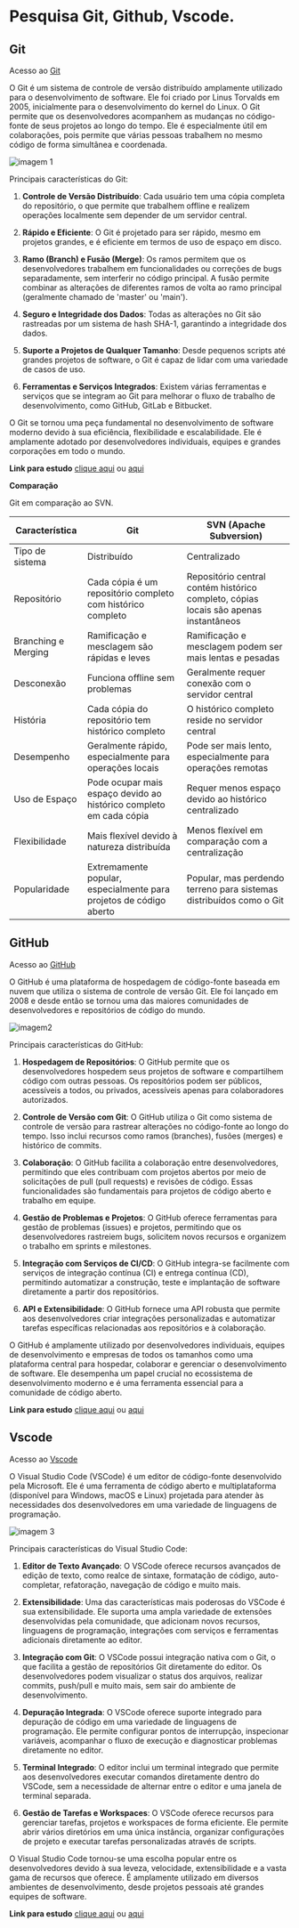 # Pesquisa Git, Github, Vscode.

## Git

Acesso ao [Git](https://git-scm.com/)

O Git é um sistema de controle de versão distribuído amplamente utilizado para o desenvolvimento de software. Ele foi criado por Linus Torvalds em 2005, inicialmente para o desenvolvimento do kernel do Linux. O Git permite que os desenvolvedores acompanhem as mudanças no código-fonte de seus projetos ao longo do tempo. Ele é especialmente útil em colaborações, pois permite que várias pessoas trabalhem no mesmo código de forma simultânea e coordenada.

![imagem 1](https://media.licdn.com/dms/image/D4D12AQFuCKCScEbmig/article-cover_image-shrink_720_1280/0/1681135229721?e=2147483647&v=beta&t=5frFPpiL6iZ24UN3EfWOkmWA-_1ONxN7RKNeVH-5Efc)

Principais características do Git:

1. **Controle de Versão Distribuído**: Cada usuário tem uma cópia completa do repositório, o que permite que trabalhem offline e realizem operações localmente sem depender de um servidor central.

2. **Rápido e Eficiente**: O Git é projetado para ser rápido, mesmo em projetos grandes, e é eficiente em termos de uso de espaço em disco.

3. **Ramo (Branch) e Fusão (Merge)**: Os ramos permitem que os desenvolvedores trabalhem em funcionalidades ou correções de bugs separadamente, sem interferir no código principal. A fusão permite combinar as alterações de diferentes ramos de volta ao ramo principal (geralmente chamado de 'master' ou 'main').

4. **Seguro e Integridade dos Dados**: Todas as alterações no Git são rastreadas por um sistema de hash SHA-1, garantindo a integridade dos dados.

5. **Suporte a Projetos de Qualquer Tamanho**: Desde pequenos scripts até grandes projetos de software, o Git é capaz de lidar com uma variedade de casos de uso.

6. **Ferramentas e Serviços Integrados**: Existem várias ferramentas e serviços que se integram ao Git para melhorar o fluxo de trabalho de desenvolvimento, como GitHub, GitLab e Bitbucket.

O Git se tornou uma peça fundamental no desenvolvimento de software moderno devido à sua eficiência, flexibilidade e escalabilidade. Ele é amplamente adotado por desenvolvedores individuais, equipes e grandes corporações em todo o mundo.

**Link para estudo**  [clique aqui](https://www.atlassian.com/br/git/tutorials/what-is-git) ou [aqui](https://blog.betrybe.com/git/)

**Comparação**

Git em comparação ao SVN.

| Característica      | Git                                              | SVN (Apache Subversion)                          |
|---------------------|--------------------------------------------------|--------------------------------------------------|
| Tipo de sistema     | Distribuído                                      | Centralizado                                     |
| Repositório         | Cada cópia é um repositório completo com histórico completo | Repositório central contém histórico completo, cópias locais são apenas instantâneos |
| Branching e Merging | Ramificação e mesclagem são rápidas e leves     | Ramificação e mesclagem podem ser mais lentas e pesadas |
| Desconexão          | Funciona offline sem problemas                    | Geralmente requer conexão com o servidor central |
| História            | Cada cópia do repositório tem histórico completo | O histórico completo reside no servidor central   |
| Desempenho          | Geralmente rápido, especialmente para operações locais | Pode ser mais lento, especialmente para operações remotas |
| Uso de Espaço       | Pode ocupar mais espaço devido ao histórico completo em cada cópia | Requer menos espaço devido ao histórico centralizado |
| Flexibilidade       | Mais flexível devido à natureza distribuída      | Menos flexível em comparação com a centralização  |
| Popularidade        | Extremamente popular, especialmente para projetos de código aberto | Popular, mas perdendo terreno para sistemas distribuídos como o Git |



## GitHub

Acesso ao [GitHub](https://github.com/)

O GitHub é uma plataforma de hospedagem de código-fonte baseada em nuvem que utiliza o sistema de controle de versão Git. Ele foi lançado em 2008 e desde então se tornou uma das maiores comunidades de desenvolvedores e repositórios de código do mundo.

![imagem2](https://encrypted-tbn0.gstatic.com/images?q=tbn:ANd9GcQwJo5M-5n9zg1x_i99RAIi_oFfqek8hTCETnsGwF3gVQ&s)

Principais características do GitHub:

1. **Hospedagem de Repositórios**: O GitHub permite que os desenvolvedores hospedem seus projetos de software e compartilhem código com outras pessoas. Os repositórios podem ser públicos, acessíveis a todos, ou privados, acessíveis apenas para colaboradores autorizados.

2. **Controle de Versão com Git**: O GitHub utiliza o Git como sistema de controle de versão para rastrear alterações no código-fonte ao longo do tempo. Isso inclui recursos como ramos (branches), fusões (merges) e histórico de commits.

3. **Colaboração**: O GitHub facilita a colaboração entre desenvolvedores, permitindo que eles contribuam com projetos abertos por meio de solicitações de pull (pull requests) e revisões de código. Essas funcionalidades são fundamentais para projetos de código aberto e trabalho em equipe.

4. **Gestão de Problemas e Projetos**: O GitHub oferece ferramentas para gestão de problemas (issues) e projetos, permitindo que os desenvolvedores rastreiem bugs, solicitem novos recursos e organizem o trabalho em sprints e milestones.

5. **Integração com Serviços de CI/CD**: O GitHub integra-se facilmente com serviços de integração contínua (CI) e entrega contínua (CD), permitindo automatizar a construção, teste e implantação de software diretamente a partir dos repositórios.

6. **API e Extensibilidade**: O GitHub fornece uma API robusta que permite aos desenvolvedores criar integrações personalizadas e automatizar tarefas específicas relacionadas aos repositórios e à colaboração.

O GitHub é amplamente utilizado por desenvolvedores individuais, equipes de desenvolvimento e empresas de todos os tamanhos como uma plataforma central para hospedar, colaborar e gerenciar o desenvolvimento de software. Ele desempenha um papel crucial no ecossistema de desenvolvimento moderno e é uma ferramenta essencial para a comunidade de código aberto.

**Link para estudo** [clique aqui](https://www.hostinger.com.br/tutoriais/o-que-github) ou [aqui](https://ebaconline.com.br/blog/o-que-e-github)

## Vscode

Acesso ao [Vscode](https://code.visualstudio.com/)

O Visual Studio Code (VSCode) é um editor de código-fonte desenvolvido pela Microsoft. Ele é uma ferramenta de código aberto e multiplataforma (disponível para Windows, macOS e Linux) projetada para atender às necessidades dos desenvolvedores em uma variedade de linguagens de programação.

![imagem 3](https://miro.medium.com/v2/resize:fit:1400/0*ydOn9T3LuyMcTOwO)

Principais características do Visual Studio Code:

1. **Editor de Texto Avançado**: O VSCode oferece recursos avançados de edição de texto, como realce de sintaxe, formatação de código, auto-completar, refatoração, navegação de código e muito mais.

2. **Extensibilidade**: Uma das características mais poderosas do VSCode é sua extensibilidade. Ele suporta uma ampla variedade de extensões desenvolvidas pela comunidade, que adicionam novos recursos, linguagens de programação, integrações com serviços e ferramentas adicionais diretamente ao editor.

3. **Integração com Git**: O VSCode possui integração nativa com o Git, o que facilita a gestão de repositórios Git diretamente do editor. Os desenvolvedores podem visualizar o status dos arquivos, realizar commits, push/pull e muito mais, sem sair do ambiente de desenvolvimento.

4. **Depuração Integrada**: O VSCode oferece suporte integrado para depuração de código em uma variedade de linguagens de programação. Ele permite configurar pontos de interrupção, inspecionar variáveis, acompanhar o fluxo de execução e diagnosticar problemas diretamente no editor.

5. **Terminal Integrado**: O editor inclui um terminal integrado que permite aos desenvolvedores executar comandos diretamente dentro do VSCode, sem a necessidade de alternar entre o editor e uma janela de terminal separada.

6. **Gestão de Tarefas e Workspaces**: O VSCode oferece recursos para gerenciar tarefas, projetos e workspaces de forma eficiente. Ele permite abrir vários diretórios em uma única instância, organizar configurações de projeto e executar tarefas personalizadas através de scripts.

O Visual Studio Code tornou-se uma escolha popular entre os desenvolvedores devido à sua leveza, velocidade, extensibilidade e a vasta gama de recursos que oferece. É amplamente utilizado em diversos ambientes de desenvolvimento, desde projetos pessoais até grandes equipes de software.

**Link para estudo** [clique aqui](https://www.treinaweb.com.br/blog/vs-code-o-que-e-e-por-que-voce-deve-usar) ou [aqui](https://www.remessaonline.com.br/blog/visual-studio-code-confira-as-principais-funcoes-da-ferramenta/)
